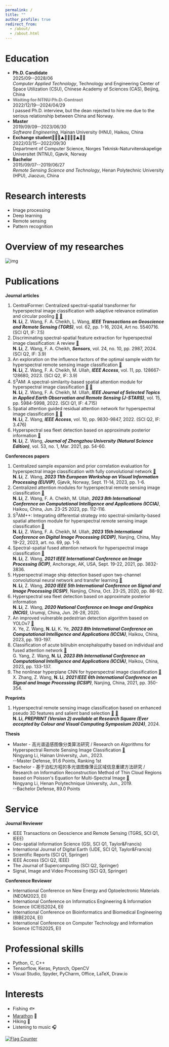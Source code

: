 ```yaml
---
permalink: /
title: ""
author_profile: true
redirect_from: 
  - /about/
  - /about.html
---
```


Education
======
- **Ph.D. Candidate**  
2025/09--2028/06  
*Computer Applied Technology*, Technology and Engineering Center of Space Utilization (CSU), Chinese Academy of Sciences (CAS), Beijing, China  
- **<font color="#808080"><del>Waiting for NTNU Ph.D. Contract</del></font>**  
2022/12/19--2024/04/29  
I passed Ph.D. interview, but the dean rejected to hire me due to the serious relationship between China and Norway.  
- **Master**  
2019/09/09--2023/06/30  
*Software Engineering*, Hainan University (HNU), Haikou, China  
- **Exchange student**🌲🌲🌊⛰️🌲🏫🏪🌲⛰️🌲🌲  
2022/03/15--2022/09/30  
Department of Computer Science, Norges Teknisk-Naturvitenskapelige Universitet (NTNU), Gjøvik, Norway  
- **Bachelor**  
2015/09/07--2019/06/27  
*Remote Sensing Science and Technology*, Henan Polytechnic University (HPU), Jiaozuo, China

Research interests
======
- Image processing
- Deep learning
- Remote sensing
- Pattern recognition

Overview of my researches
======
![img](researches-v2.png)  

Publications
======
**Journal articles**
1. CentralFormer: Centralized spectral-spatial transformer for hyperspectral image classification with adaptive relevance estimation and circular pooling [:rocket:](https://ieeexplore.ieee.org/document/10772042) [:octopus:](https://github.com/ningyang-li/CentralFormer)  
**N. Li**, Z. Wang, F. A. Cheikh, L. Wang, ***IEEE Transactions on Geoscience and Remote Sensing (TGRS)***, vol. 62, pp. 1-16, 2024, Art no. 5540716. (SCI Q1, IF: 7.5)
2. Discriminating spectral-spatial feature extraction for hyperspectral image classification: A review [:rocket:](https://www.mdpi.com/1424-8220/24/10/2987)  
**N. Li**, Z. Wang, F. A. Cheikh, ***Sensors***, vol. 24, no. 10, pp. 2987, 2024. (SCI Q2, IF: 3.9)
3. An exploration on the influence factors of the optimal sample width for hyperspectral remote sensing image classification [:rocket:](https://ieeexplore.ieee.org/document/10318097/)  
**N. Li**, Z. Wang, F. A. Cheikh, M. Ullah, ***IEEE Access***, vol. 11, pp. 128667-128680, 2023. (SCI Q2, IF: 3.9)
4. S<sup>3</sup>AM: A spectral-similarity-based spatial attention module for hyperspectral image classification [:rocket:](https://ieeexplore.ieee.org/document/9832463) [:octopus:](https://github.com/ningyang-li/S3AM-Net)  
**N. Li**, Z. Wang, F. A. Cheikh, M. Ullah, ***IEEE Journal of Selected Topics in Applied Earth Observation and Remote Sensing (J-STARS)***, vol. 15, pp. 5984-5998, 2022. (SCI Q1, IF: 4.715)
5. Spatial attention guided residual attention network for hyperspectral image classification [:rocket:](https://ieeexplore.ieee.org/document/9684915) [:octopus:](https://github.com/ningyang-li/SpaAG-RAN)  
**N. Li**, Z. Wang, ***IEEE Access***, vol. 10, pp. 9830-9847, 2022. (SCI Q2, IF: 3.476)
6. Hyperspectral sea fleet detection based on approximate posterior information [:rocket:](https://zzdz.cbpt.cnki.net/portal/journal/portal/client/paper/ZZDZ_2155b0da-09f0-4ce6-b65c-c1955e3a3162)  
**N. Li**, Z. Wang, ***Journal of Zhengzhou University (Natural Science Edition)***, vol. 53, no. 1, Mar. 2021, pp. 54-60.

**Conferences papers**
1. Centralized sample expansion and prior correlation evaluation for hyperspectral image classification with fully convolutional network [:rocket:](https://ieeexplore.ieee.org/document/10323055/)  
**N. Li**, Z. Wang, ***2023 11th European Workshop on Visual Information Processing (EUVIP)***, Gjøvik, Norway, Sept. 11-14, 2023, pp. 1-6.
2. Centralized attention modules for hyperspectral remote sensing image classification [:rocket:](https://ieeexplore.ieee.org/document/10387873)  
**N. Li**, Z. Wang, F. A. Cheikh, M. Ullah, ***2023 8th International Conference on Computational Intelligence and Applications (ICCIA)***, Haikou, China, Jun. 23-25 2023, pp. 112-116.
3. S<sup>3</sup>AM++: Integrating differential strategy into spectral-similarity-based spatial attention module for hyperspectral remote sensing image classification [:rocket:](https://dl.acm.org/doi/10.1145/3604078.3604147)  
**N. Li**, Z. Wang, F. A. Cheikh, M. Ullah, ***2023 15th International Conference on Digital Image Processing (ICDIP)***, Nanjing, China, May 19-22, 2023, art. no. 69, pp. 1-9.
4. Spectral-spatial fused attention network for hyperspectral image classification [:rocket:](https://ieeexplore.ieee.org/document/9506338/)  
**N. Li**, Z. Wang, ***2021 IEEE International Conference on Image Processing (ICIP)***, Anchorage, AK, USA, Sept. 19-22, 2021, pp. 3832-3836.
5. Hyperspectral image ship detection based upon two-channel convolutional neural network and transfer learning [:rocket:](https://ieeexplore.ieee.org/document/9339434/)  
**N. Li**, Z. Wang, ***2020 IEEE 5th International Conference on Signal and Image Processing (ICSIP)***, Nanjing, China, Oct. 23-25, 2020, pp. 88-92.
6. Hyperspectral sea fleet detection based on approximate posterior information  
**N. Li**, Z. Wang, ***2020 National Conference on Image and Graphics (NCIG)***, Urumqi, China, Jun. 26-28, 2020.
7. An improved vulnerable pedestrian detection algorithm based on YOLOv7 [:rocket:](https://ieeexplore.ieee.org/document/10387890/)  
X. Ye, Z. Wang, **N. Li**, K. Ye, ***2023 8th International Conference on Computational Intelligence and Applications (ICCIA)***, Haikou, China, 2023, pp. 193-197.
8. Classification of acute bilirubin encephalopathy based on individual and fused attention network [:rocket:](https://ieeexplore.ieee.org/document/10387834/)  
G. Yang, Z. Wang, **N. Li**, ***2023 8th International Conference on Computational Intelligence and Applications (ICCIA)***, Haikou, China, 2023, pp. 133-137.
9. The nonlinear hyperplane CNN for hyperspectral image classification [:rocket:](https://ieeexplore.ieee.org/document/9688662/)  
X. Zhang, Z. Wang, **N. Li**, ***2021 IEEE 6th International Conference on Signal and Image Processing (ICSIP)***, Nanjing, China, 2021, pp. 350-354.

**Preprints**
1. Hyperspectral remote sensing image classification based on enhanced pseudo 3D features and salient band selection [:rocket:](https://www.researchsquare.com/article/rs-4820019/v2) [:octopus:](https://github.com/ningyang-li/EP3FEN)  
**N. Li**, ***PREPRINT (Version 2) available at Research Square (Ever accepted by Colour and Visual Computing Symposium 2024)***, 2024.

**Thesis**
- Master - 高光谱遥感图像分类算法研究 / Research on Algorithms for Hyperspectral Remote Sensing Image Classification [:rocket:](https://drive.google.com/file/d/1dukK_TzG8ZHkv75RwSw_5Kd5vLS0MGuG/view?usp=drive_link)  
Ningyang Li, Hainan University, Jun., 2023.  
--Master Defense, 91.6 Points, Ranking 1st
- Bachelor - 基于泊松方程的多光谱图像薄云区域信息重建方法研究 / Research on Information Reconstruction Method of Thin Cloud Regions based on Poisson's Equation for Multi-Spectral Image [:rocket:](https://drive.google.com/file/d/1SV4wIZiXaDzxGRgRLXufQbm3L92_u-I2/view?usp=drive_link)  
Ningyang Li, Henan Polytechnique University, Jun., 2019.  
--Bachelor Defense, 89.0 Points

Service
======
**Journal Reviewer**
- IEEE Transactions on Geoscience and Remote Sensing (TGRS, SCI Q1, IEEE)
- Geo-spatial Information Science (GSI, SCI Q1, Taylor&Francis)
- International Journal of Digital Earth (IJDE, SCI Q1, Taylor&Francis)
- Scientific Reports (SCI Q1, Springer)
- IEEE Access (SCI Q2, IEEE)
- The Journal of Supercomputing (SCI Q2, Springer)
- Signal, Image and Video Processing (SCI Q3, Springer)

**Conference Reviewer**
- International Conference on New Energy and Optoelectronic Materials (NEOM2023, EI)
- International Conference on Informatics Engineering & Information Science (ICIEIS2024, EI)
- International Conference on Bioinformatics and Biomedical Engineering (BIBE2024, EI)
- International Conference on Computer Technology and Information Science (CTIS2025, EI)

Professional skills
======
- Python, C, C++
- Tensorflow, Keras, Pytorch, OpenCV
- Visual Studio, Spyder, PyCharm, Office, LaTeX, Draw.io


Interests
======
- Fishing :fish:
- [Marathon](https://raw.githubusercontent.com/ningyang-li/ningyang-li.github.io/refs/heads/master/_pages/jog.png) :runner:
- Hiking :hiking_boot:
- Listening to music :headphones:



<a href="https://info.flagcounter.com/7qrn"><img src="https://s11.flagcounter.com/count2/7qrn/bg_FFFFFF/txt_000000/border_CCCCCC/columns_2/maxflags_10/viewers_0/labels_0/pageviews_0/flags_0/percent_0/" alt="Flag Counter" border="0"></a>
